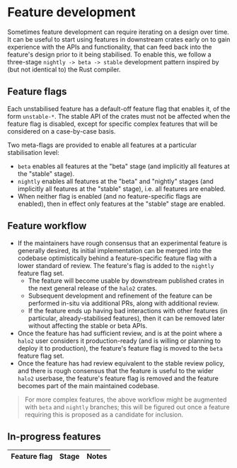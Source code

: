 # Feature development

Sometimes feature development can require iterating on a design over time. It can be
useful to start using features in downstream crates early on to gain experience with the
APIs and functionality, that can feed back into the feature's design prior to it being
stabilised. To enable this, we follow a three-stage `nightly -> beta -> stable`
development pattern inspired by (but not identical to) the Rust compiler.

## Feature flags

Each unstabilised feature has a default-off feature flag that enables it, of the form
`unstable-*`. The stable API of the crates must not be affected when the feature flag is
disabled, except for specific complex features that will be considered on a case-by-case
basis.

Two meta-flags are provided to enable all features at a particular stabilisation level:
- `beta` enables all features at the "beta" stage (and implicitly all features at the
  "stable" stage).
- `nightly` enables all features at the "beta" and "nightly" stages (and implicitly all
  features at the "stable" stage), i.e. all features are enabled.
- When neither flag is enabled (and no feature-specific flags are enabled), then in effect
  only features at the "stable" stage are enabled.

## Feature workflow

- If the maintainers have rough consensus that an experimental feature is generally
  desired, its initial implementation can be merged into the codebase optimistically
  behind a feature-specific feature flag with a lower standard of review. The feature's
  flag is added to the `nightly` feature flag set.
  - The feature will become usable by downstream published crates in the next general
    release of the `halo2` crates.
  - Subsequent development and refinement of the feature can be performed in-situ via
    additional PRs, along with additional review.
  - If the feature ends up having bad interactions with other features (in particular,
    already-stabilised features), then it can be removed later without affecting the
    stable or beta APIs.
- Once the feature has had sufficient review, and is at the point where a `halo2` user
  considers it production-ready (and is willing or planning to deploy it to production),
  the feature's feature flag is moved to the `beta` feature flag set.
- Once the feature has had review equivalent to the stable review policy, and there is
  rough consensus that the feature is useful to the wider `halo2` userbase, the feature's
  feature flag is removed and the feature becomes part of the main maintained codebase.

> For more complex features, the above workflow might be augmented with `beta` and
> `nightly` branches; this will be figured out once a feature requiring this is proposed
> as a candidate for inclusion.

## In-progress features

| Feature flag | Stage | Notes |
| --- | --- | --- |
